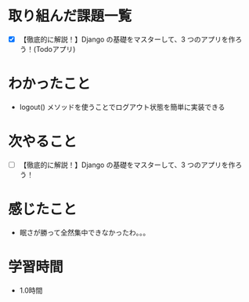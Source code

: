 # 取り組んだ課題一覧

- [x] 【徹底的に解説！】Django の基礎をマスターして、3 つのアプリを作ろう！(Todoアプリ)

# わかったこと

- logout() メソッドを使うことでログアウト状態を簡単に実装できる 

# 次やること

- [ ] 【徹底的に解説！】Django の基礎をマスターして、3 つのアプリを作ろう！

# 感じたこと

- 眠さが勝って全然集中できなかったわ。。。

# 学習時間

- 1.0時間